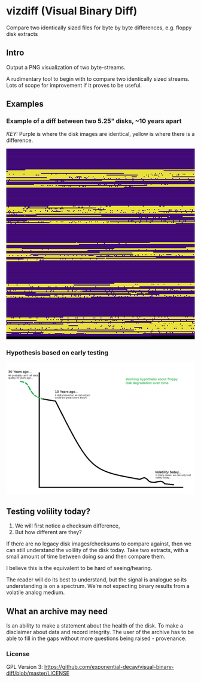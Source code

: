 # vizdiff (Visual Binary Diff)

Compare two identically sized files for byte by byte differences, e.g. floppy disk extracts

## Intro

Output a PNG visualization of two byte-streams. 

A rudimentary tool to begin with to compare two identically sized streams. Lots
of scope for improvement if it proves to be useful. 

## Examples

### Example of a diff between two 5.25" disks, ~10 years apart
*KEY:* Purple is where the disk images are identical, yellow is where there is a difference. <br/>

![image](src/images/ex1.png)

### Hypothesis based on early testing
![image](src/images/ex2.png)

## Testing volility today?

1. We will first notice a checksum difference,
2. But how different are they?

If there are no legacy disk images/checksums to compare against, then we can still understand
the volility of the disk today. Take two extracts, with a small amount of time between doing so
and then compare them. 

I believe this is the equivalent to be hard of seeing/hearing.

The reader will do its best to understand, but the signal is analogue so its understanding is
on a spectrum. We're not expecting binary results from a volatile analog medium.

## What an archive may need

Is an ability to make a statement about the health of the disk. To make a disclaimer about data
and record integrity. The user of the archive has to be able to fill in the gaps without more
questions being raised - provenance. 

### License

GPL Version 3: https://github.com/exponential-decay/visual-binary-diff/blob/master/LICENSE
